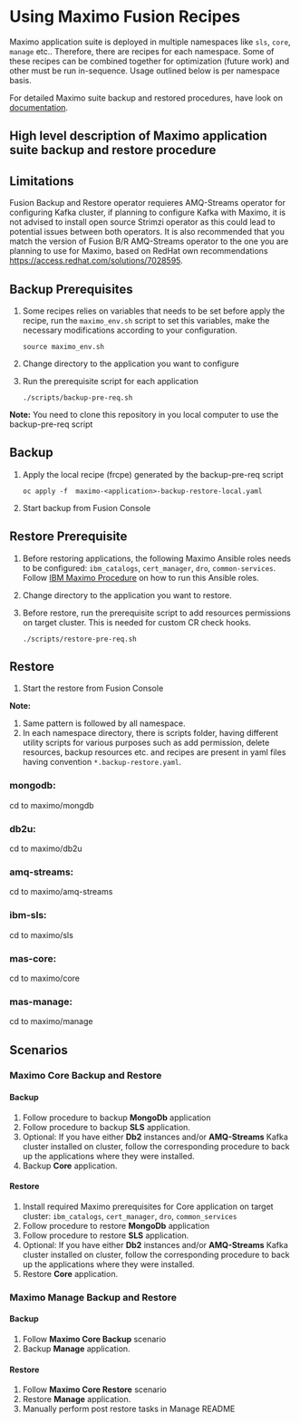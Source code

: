 # Using Maximo Fusion Recipes
Maximo application suite is deployed in multiple namespaces like `sls`, `core`, `manage` etc.. Therefore, there are recipes for each namespace. Some of these recipes can be combined together for optimization (future work) and other must be run in-sequence. Usage outlined below is per namespace basis. 

For detailed Maximo suite backup and restored procedures, have look on [documentation](https://www.ibm.com/docs/en/mas-cd/continuous-delivery?topic=administering-backing-up-restoring-maximo-application-suite).

High level description of Maximo application suite backup and restore procedure
----

## Limitations
Fusion Backup and Restore operator requieres AMQ-Streams operator for configuring Kafka cluster, if planning to configure Kafka with Maximo, it is not advised to install open source Strimzi operator as this could lead to potential issues between both operators. It is also recommended that you match the version of Fusion B/R AMQ-Streams operator to the one you are planning to use for Maximo, based on RedHat own recommendations https://access.redhat.com/solutions/7028595. 

## Backup Prerequisites
1. Some recipes relies on variables that needs to be set before apply the recipe, run the `maximo_env.sh` script to set this variables, make the necessary modifications according to your configuration. 

    `source maximo_env.sh`

2. Change directory to the application you want to configure

3. Run the prerequisite script for each application

    `./scripts/backup-pre-req.sh`

**Note:** You need to clone this repository in you local computer to use the backup-pre-req script

## Backup
1. Apply the local recipe (frcpe) generated by the backup-pre-req script

    `oc apply -f  maximo-<application>-backup-restore-local.yaml`

2. Start backup from Fusion Console

## Restore Prerequisite

1. Before restoring applications, the following Maximo Ansible roles needs to be configured: `ibm_catalogs`, `cert_manager`, `dro`, `common-services`. Follow [IBM Maximo Procedure](https://ibm-mas.github.io/ansible-devops) on how to run this Ansible roles. 
2. Change directory to the application you want to restore. 
3. Before restore, run the prerequisite script to add resources permissions on target cluster. This is needed for custom CR check hooks.

    `./scripts/restore-pre-req.sh`

## Restore
1. Start the restore from Fusion Console

**Note:**
1. Same pattern is followed by all namespace.
2. In each namespace directory, there is scripts folder, having different utility scripts for various purposes such as add permission, delete resources, backup resources etc. and recipes are present in yaml files having convention `*.backup-restore.yaml`.

### mongodb:
cd to maximo/mongdb

### db2u:
cd to maximo/db2u

### amq-streams:
cd to maximo/amq-streams

### ibm-sls:
cd to maximo/sls

### mas-core:
cd to maximo/core

### mas-manage:
cd to maximo/manage

## Scenarios

### Maximo Core Backup and Restore
#### Backup
1. Follow procedure to backup **MongoDb** application
2. Follow procedure to backup **SLS** application.
3. Optional: If you have either **Db2** instances and/or **AMQ-Streams** Kafka cluster installed on cluster, follow the corresponding procedure to back up the applications where they were installed.
4. Backup **Core** application.


#### Restore
1. Install required Maximo prerequisites for Core application on target cluster: `ibm_catalogs`, `cert_manager`, `dro`, `common_services`
2. Follow procedure to restore **MongoDb** application
3. Follow procedure to restore **SLS** application. 
4. Optional: If you have either **Db2** instances and/or **AMQ-Streams** Kafka cluster installed on cluster, follow the corresponding procedure to back up the applications where they were installed.
5. Restore **Core** application. 

### Maximo Manage Backup and Restore
#### Backup
1. Follow **Maximo Core Backup** scenario
2. Backup **Manage** application.

#### Restore
1. Follow **Maximo Core Restore** scenario
2. Restore **Manage** application. 
3. Manually perform post restore tasks in Manage README


